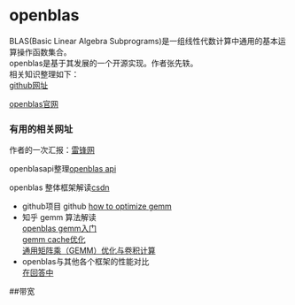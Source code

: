 # openblas
BLAS(Basic Linear Algebra Subprograms)是一组线性代数计算中通用的基本运算操作函数集合。   
openblas是基于其发展的一个开源实现。作者张先轶。   
相关知识整理如下：  
[github网址](https://github.com/xianyi/OpenBLAS)  

[openblas官网](http://www.openblas.net)  

### 有用的相关网址  
作者的一次汇报：[雷锋网](https://www.leiphone.com/news/201704/Puevv3ZWxn0heoEv.html)  

openblasapi整理[openblas api](https://blog.csdn.net/weixin_43800762/article/details/87811697)  

openblas 整体框架解读[csdn](https://blog.csdn.net/zzk1995/article/details/70991878)  
* github项目 
  github [how to optimize gemm](https://github.com/flame/how-to-optimize-gemm)  
* 知乎 gemm 算法解读   
  [openblas gemm入门](https://zhuanlan.zhihu.com/p/65436463)    
  [gemm cache优化](https://zhuanlan.zhihu.com/p/69700540)    
  [通用矩阵乘（GEMM）优化与卷积计算](https://zhuanlan.zhihu.com/p/66958390)
* openblas与其他各个框架的性能对比   
[在回答中](https://www.zhihu.com/question/27872849)

##带宽
